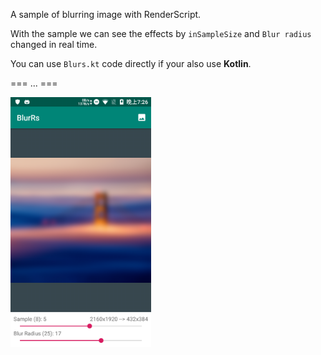 A sample of blurring image with RenderScript.

With the sample we can see the effects by `inSampleSize` and `Blur radius` changed in real time.


You can use `Blurs.kt` code directly if your also use **Kotlin**.

=== ... ===

<img src="https://github.com/holmeszyx/BlurRs/raw/master/art/art1.png" height="400"/>
